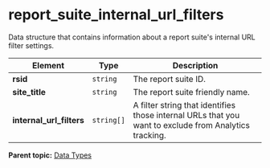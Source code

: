 # report_suite_internal_url_filters

Data structure that contains information about a report suite's internal URL filter settings.

|Element|Type|Description|
|-------|----|-----------|
|**rsid** |`string` | The report suite ID. |
|**site_title** |`string` | The report suite friendly name. |
|**internal_url_filters** |`string[]` | A filter string that identifies those internal URLs that you want to exclude from Analytics tracking. |

**Parent topic:** [Data Types](../data_types/c_datatypes.md)

